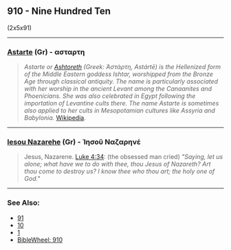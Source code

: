 ## 910 - Nine Hundred Ten
(2x5x91)

---

### [Astarte](/greek?word=astart+h) (Gr) - ασταρτη
> *Astarte or [Ashtoreth](/keys/OShThRTh) (Greek: Ἀστάρτη, Astártē) is the Hellenized form of the Middle Eastern goddess Ishtar, worshipped from the Bronze Age through classical antiquity. The name is particularly associated with her worship in the ancient Levant among the Canaanites and Phoenicians. She was also celebrated in Egypt following the importation of Levantine cults there. The name Astarte is sometimes also applied to her cults in Mesopotamian cultures like Assyria and Babylonia.* [Wikipedia](https://en.wikipedia.org/wiki/Astarte).

---

### [Iesou Nazarehe](/greek?word=ihsou+nazarhne) (Gr) - Ἰησοῦ Ναζαρηνέ
> Jesus, Nazarene. [Luke 4:34](http://biblehub.com/luke/4-34.htm): (the obsessed man cried) *"Saying, let us alone; what have we to do with thee, thou Jesus of Nazareth? Art thou come to destroy us? I know thee who thou art; the holy one of God."*

---

### See Also:

- [91](91)
- [10](10)
- [1](1)
- [BibleWheel: 910](https://www.biblewheel.com/GR/GR_Database.php?Gem_Number=910)
